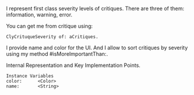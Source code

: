 I represent first class severity levels of critiques.
There are three of them: information, warning, error. 

You can get me from critique using: 
	
	ClyCrituqueSeverity of: aCritiques.
	
I provide name and color for the UI. And I allow to sort critiques by severity using my method #isMoreImportantThan:. 

Internal Representation and Key Implementation Points.

    Instance Variables
	color:		<Color>
	name:		<String>
